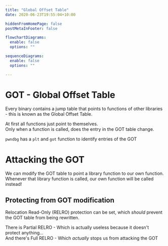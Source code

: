 ```yaml
---
title: "Global Offset Table"
date: 2020-06-23T19:55:04+10:00

hiddenFromHomePage: false
postMetaInFooter: false

flowchartDiagrams:
  enable: false
  options: ""

sequenceDiagrams: 
  enable: false
  options: ""

---
```


# GOT - Global Offset Table

Every binary contains a jump table that points to functions of other libraries - this is known as the Global Offset Table.

At first all functions just point to themselves.  
Only when a function is called, does the entry in the GOT table change.

`pwndbg` has a `plt` and `got` function to identify entries of the GOT

# Attacking the GOT

We can modify the GOT table to point a library function to our own function.  
Whenever that library function is called, our own function will be called instead!

## Protecting from GOT modification

Relocation Read-Only (RELRO) protection can be set, which _should_ prevent the GOT table from being rewritten.

There is Partial RELRO - Which is actually useless because it doesn't protect anything...  
And there's Full RELRO - Which _actually_ stops us from attacking the GOT


